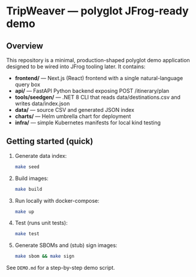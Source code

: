 # TripWeaver — polyglot JFrog-ready demo

## Overview

This repository is a minimal, production-shaped polyglot demo application designed to be wired into JFrog tooling later. It contains:

- **frontend/** — Next.js (React) frontend with a single natural-language query box
- **api/** — FastAPI Python backend exposing POST /itinerary/plan
- **tools/seedgen/** — .NET 8 CLI that reads data/destinations.csv and writes data/index.json
- **data/** — source CSV and generated JSON index
- **charts/** — Helm umbrella chart for deployment
- **infra/** — simple Kubernetes manifests for local kind testing

## Getting started (quick)

1. Generate data index:
   ```bash
   make seed
   ```
2. Build images:
   ```bash
   make build
   ```
3. Run locally with docker-compose:
   ```bash
   make up
   ```
4. Test (runs unit tests):
   ```bash
   make test
   ```
5. Generate SBOMs and (stub) sign images:
   ```bash
   make sbom && make sign
   ```

See `DEMO.md` for a step-by-step demo script.

